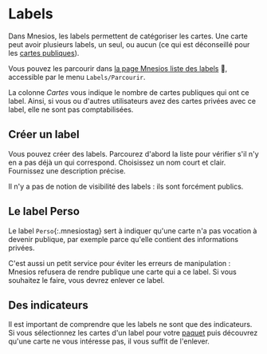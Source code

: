 # Labels

Dans Mnesios, les labels permettent de catégoriser les cartes. Une carte peut avoir plusieurs labels, un seul, ou aucun (ce qui est déconseillé pour les [cartes publiques](/authoring#visibilit-des-cartes)).

Vous pouvez les parcourir dans [la page Mnesios liste des labels](https://www.mnesios.com/Tags/)&nbsp;🐘, accessible par le menu `Labels/Parcourir`.

La colonne _Cartes_ vous indique le nombre de cartes publiques qui ont ce label. Ainsi, si vous ou d'autres utilisateurs avez des cartes privées avec ce label, elle ne sont pas comptabilisées.

## Créer un label

Vous pouvez créer des labels. Parcourez d'abord la liste pour vérifier s'il n'y en a pas déjà un qui correspond. Choisissez un nom court et clair. Fournissez une description précise.

Il n'y a pas de notion de visibilité des labels : ils sont forcément publics.

## Le label Perso

Le label `Perso`{:.mnesiostag} sert à indiquer qu'une carte n'a pas vocation à devenir publique, par exemple parce qu'elle contient des informations privées.

C'est aussi un petit service pour éviter les erreurs de manipulation : Mnesios refusera de rendre publique une carte qui a ce label. Si vous souhaitez le faire, vous devrez enlever ce label.

## Des indicateurs

Il est important de comprendre que les labels ne sont que des indicateurs. Si vous sélectionnez les cartes d'un label pour votre [paquet](/deck) puis découvrez qu'une carte ne vous intéresse pas, il vous suffit de l'enlever.
